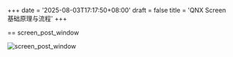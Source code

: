 +++
date = '2025-08-03T17:17:50+08:00'
draft = false
title = 'QNX Screen基础原理与流程'
+++

== screen_post_window

![screen_post_window](/ethenslab/images/qnx-screen-screen_post_window.png)
